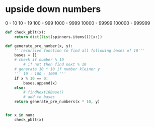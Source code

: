 # upside down numbers



0 - 10
10 - 19
100 - 999
1000 - 9999
10000 - 99999
100000 - 999999

```python
def check_pblt(x):
	return dict(list(spinners.items())[x:])

def generate_pre_number(x, y):
	'''recursive function to find all following bases of 10'''
	bases = []
	# check if number % 10
		# if not then find next % 10
	# generate 10 * 10 if number kleiner y 
	''' 10 - 100 - 1000 '''
	if x % 10 == 0:
		bases.append(x)
	else:
		# findNext10Base()
		# add to bases
	return generate_pre_numbers(x * 10, y)


for x in num:
	check_pblt(x)
	
```